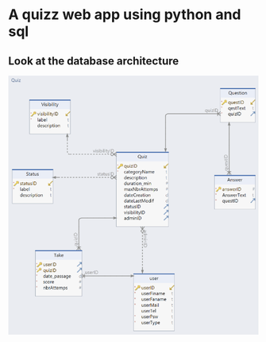 # A quizz web app using python and sql

## Look at the database architecture
![#Conceptual design](assets/data_model.png)
